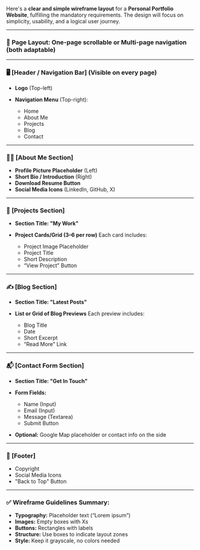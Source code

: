 Here's a **clear and simple wireframe layout** for a **Personal Portfolio Website**, fulfilling the mandatory requirements. The design will focus on simplicity, usability, and a logical user journey.

---

### 🧭 **Page Layout: One-page scrollable or Multi-page navigation (both adaptable)**

---

### 🖥️ **\[Header / Navigation Bar] (Visible on every page)**

* **Logo** (Top-left)
* **Navigation Menu** (Top-right):

  * Home
  * About Me
  * Projects
  * Blog
  * Contact

---

### 🧑‍💻 **\[About Me Section]**

* **Profile Picture Placeholder** (Left)
* **Short Bio / Introduction** (Right)
* **Download Resume Button**
* **Social Media Icons** (LinkedIn, GitHub, X)

---

### 💼 **\[Projects Section]**

* **Section Title: "My Work"**
* **Project Cards/Grid (3–6 per row)**
  Each card includes:

  * Project Image Placeholder
  * Project Title
  * Short Description
  * “View Project” Button

---

### ✍️ **\[Blog Section]**

* **Section Title: "Latest Posts"**
* **List or Grid of Blog Previews**
  Each preview includes:

  * Blog Title
  * Date
  * Short Excerpt
  * “Read More” Link

---

### 📬 **\[Contact Form Section]**

* **Section Title: "Get In Touch"**
* **Form Fields:**

  * Name (Input)
  * Email (Input)
  * Message (Textarea)
  * Submit Button
* **Optional:** Google Map placeholder or contact info on the side

---

### 📌 **\[Footer]**

* Copyright
* Social Media Icons
* "Back to Top" Button

---

### ✅ Wireframe Guidelines Summary:

* **Typography:** Placeholder text (“Lorem ipsum”)
* **Images:** Empty boxes with Xs
* **Buttons:** Rectangles with labels
* **Structure:** Use boxes to indicate layout zones
* **Style:** Keep it grayscale, no colors needed


